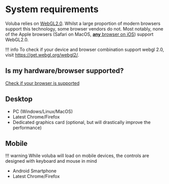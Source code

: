 # System requirements

Voluba relies on [WebGL2.0](https://en.wikipedia.org/wiki/WebGL). Whilst a large proportion of modern browsers support this technology, some browser vendors do not. Most notably, none of the Apple browsers (Safari on MacOS, [**any** browser on iOS](https://developer.apple.com/app-store/review/guidelines/#software-requirements)) support WebGL2.0.

!!! info
    To check if your device and browser combination support webgl 2.0, visit <https://get.webgl.org/webgl2/>.

## Is my hardware/browser supported?

[Check if your browser is supported](https://get.webgl.org/webgl2)

## Desktop

- PC (Windows/Linux/MacOS)
- Latest Chrome/Firefox
- Dedicated graphics card (optional, but will drastically improve the performance)

## Mobile

!!! warning
    While voluba will load on mobile devices, the controls are designed with keyboard and mouse in mind

- Android Smartphone
- Latest Chrome/Firefox

